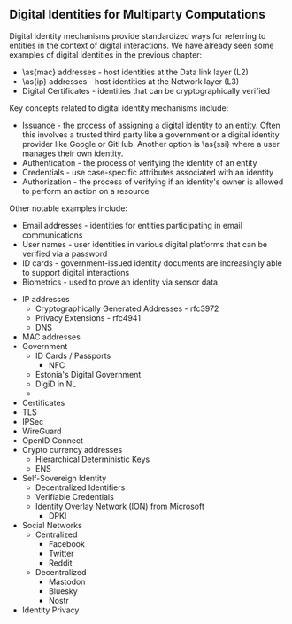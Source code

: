 
## Digital Identities for Multiparty Computations

Digital identity mechanisms provide standardized ways for referring to entities in the context of digital interactions. We have already seen some examples of digital identities in the previous chapter:

- \as{mac} addresses - host identities at the Data link layer (L2)
- \as{ip} addresses - host identities at the Network layer (L3)
- Digital Certificates - identities that can be cryptographically verified

Key concepts related to digital identity mechanisms include: 

- Issuance - the process of assigning a digital identity to an entity. Often this involves a trusted third party like a government or a digital identity provider like Google or GitHub. Another option is \as{ssi} where a user manages their own identity.
- Authentication - the process of verifying the identity of an entity
- Credentials - use case-specific attributes associated with an identity
- Authorization - the process of verifying if an identity's owner is allowed to perform an action on a resource



Other notable examples include:

- Email addresses - identities for entities participating in email communications
- User names - user identities in various digital platforms that can be verified via a password
- ID cards - government-issued identity documents are increasingly able to support digital interactions
- Biometrics - used to prove an identity via sensor data 




<!-- A party's digital identity is a persistent mechanism that allows others to provably track it
across digital interactions with the party. An identity can either be issued by a digital authority,
e.g. an organization like google, or a country's government or it can be self-issued. Depending
on the method, an identity verification can involve demonstrating a cryptographic proof of
ownership of a public key, or separate communication with the digital authority. -->




- IP addresses
  - Cryptographically Generated Addresses - rfc3972
  - Privacy Extensions - rfc4941
  - DNS
- MAC addresses
- Government
  - ID Cards / Passports
    - NFC
  - Estonia's Digital Government
  - DigiD in NL
  - 
- Certificates
- TLS
- IPSec
- WireGuard
- OpenID Connect
- Crypto currency addresses
  - Hierarchical Deterministic Keys
  - ENS
- Self-Sovereign Identity
  - Decentralized Identifiers
  - Verifiable Credentials
  - Identity Overlay Network (ION) from Microsoft
    - DPKI
- Social Networks
  - Centralized
    - Facebook
    - Twitter
    - Reddit
  - Decentralized
    - Mastodon
    - Bluesky
    - Nostr
- Identity Privacy